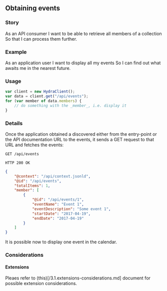 ## Obtaining events

### Story
As an API consumer
I want to be able to retrieve all members of a collection
So that I can process them further.

### Example
As an application user
I want to display all my events
So I can find out what awaits me in the nearest future.

### Usage
```javascript
var client = new HydraClient();
var data = client.get("/api/events");
for (var member of data.members) {
    // do something with the _member_, i.e. display it
}
```

### Details
Once the application obtained a discovered either from the entry-point or the API documentation URL to the
events, it sends a GET request to that URL and fetches the events:

```http
GET /api/events
```

```http
HTTP 200 OK
```

```json
{
    "@context": "/api/context.jsonld",
    "@id": "/api/events",
    "totalItems": 1,
    "member": [
        {
            "@id": "/api/events/1",
            "eventName": "Event 1",
            "eventDescription": "Some event 1",
            "startDate": "2017-04-19",
            "endDate": "2017-04-19"
        }
    ]
}
```

It is possible now to display one event in the calendar.

### Considerations

#### Extensions

Pleaes refer to (this)[/3.1.extensions-considerations.md] document for possible extension considerations.
